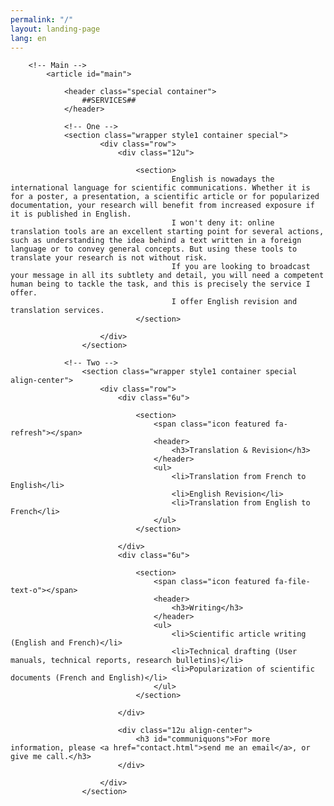 ```yaml
---
permalink: "/"
layout: landing-page
lang: en
---
```


		<!-- Main -->
			<article id="main">

				<header class="special container">
					##SERVICES##
				</header>

				<!-- One -->
				<section class="wrapper style1 container special">
						<div class="row">
							<div class="12u">

								<section>
										English is nowadays the international language for scientific communications. Whether it is for a poster, a presentation, a scientific article or for popularized documentation, your research will benefit from increased exposure if it is published in English.
										I won't deny it: online translation tools are an excellent starting point for several actions, such as understanding the idea behind a text written in a foreign language or to convey general concepts. But using these tools to translate your research is not without risk.
										If you are looking to broadcast your message in all its subtlety and detail, you will need a competent human being to tackle the task, and this is precisely the service I offer.
										I offer English revision and translation services.
								</section>

						</div>
					</section>

				<!-- Two -->
					<section class="wrapper style1 container special align-center">
						<div class="row">
							<div class="6u">

								<section>
									<span class="icon featured fa-refresh"></span>
									<header>
										<h3>Translation & Revision</h3>
									</header>
									<ul>
										<li>Translation from French to English</li>
										<li>English Revision</li>
										<li>Translation from English to French</li>
									</ul>
								</section>

							</div>
							<div class="6u">

								<section>
									<span class="icon featured fa-file-text-o"></span>
									<header>
										<h3>Writing</h3>
									</header>
									<ul>
										<li>Scientific article writing (English and French)</li>
										<li>Technical drafting (User manuals, technical reports, research bulletins)</li>
										<li>Popularization of scientific documents (French and English)</li>
									</ul>
								</section>

							</div>

							<div class="12u align-center">
								<h3 id="communiquons">For more information, please <a href="contact.html">send me an email</a>, or give me call.</h3>
							</div>

						</div>
					</section>
